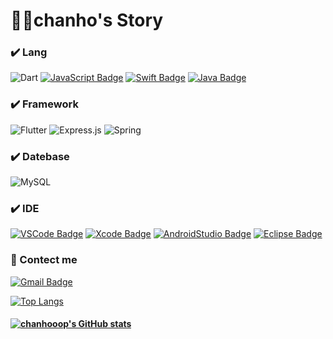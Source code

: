 # 👨‍💻chanho's Story

### ✔️ Lang
  ![Dart](https://img.shields.io/badge/dart-%230175C2.svg?style=for-the-badge&logo=dart&logoColor=white)
  [![JavaScript Badge](https://img.shields.io/badge/JavaScript-F7DF1E?style=for-the-badge&logo=JavaScript&logoColor=white)](https://javascript.info/)
  [![Swift Badge](https://img.shields.io/badge/Swift-FA7343?style=for-the-badge&logo=swift&logoColor=white)](https://www.swift.org/)
  [![Java Badge](https://img.shields.io/badge/Java-007396?style=for-the-badge&logo=java&logoColor=white)](http://java.com/)
  
  
  
### ✔️ Framework
![Flutter](https://img.shields.io/badge/Flutter-%2302569B.svg?style=for-the-badge&logo=Flutter&logoColor=white)
![Express.js](https://img.shields.io/badge/express.js-%23404d59.svg?style=for-the-badge&logo=express&logoColor=%2361DAFB)
![Spring](https://img.shields.io/badge/spring-%236DB33F.svg?style=for-the-badge&logo=spring&logoColor=white)

### ✔️ Datebase
![MySQL](https://img.shields.io/badge/mysql-%2300f.svg?style=for-the-badge&logo=mysql&logoColor=white)
  
### ✔️ IDE
  [![VSCode Badge](https://img.shields.io/badge/VScode-007ACC?style=for-the-badge&logo=visual-studio-code&logoColor=white)](http://code.visualstudio.com/)
  [![Xcode Badge](https://img.shields.io/badge/Xcode-1575F9?style=for-the-badge&logo=xcode&logoColor=white)](http://developer.apple.com/)
  [![AndroidStudio Badge](https://img.shields.io/badge/Androidstudio-3DDC84?style=for-the-badge&logo=android-studio&logoColor=white)](http://developer.android.com/)
  [![Eclipse Badge](https://img.shields.io/badge/Eclipse-2C2255?style=for-the-badge&logo=eclipse&logoColor=white)](http://eclipse.org/)


### 🤝 Contect me
[![Gmail Badge](https://img.shields.io/badge/Gmail-EA4335?style=for-the-badge&logo=gmail&logoColor=white)](mailto:cksghwwkd@gmail.com)


[![Top Langs](https://github-readme-stats.vercel.app/api/top-langs/?username=chanhooop&layout=compact&bg_color=151515&text_color=9f9f9f&title_color=fff)](https://github.com/joeunbiin/github-readme-stats)


#### 	[![chanhooop's GitHub stats](https://github-readme-stats.vercel.app/api?username=chanhooop&show_icons=true&theme=dark)](https://github.com/eunbinzz/github-readme-stats)
